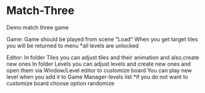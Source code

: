 # Match-Three
Demo match three game

Game:
Game should be played from scene "Load"
When you get target tiles you will be returned to menu
*all levels are unlocked 

Editor:
In folder Tiles you can adjust tiles and their animation and also,create new ones
In folder Levels you can adjust levels and create new ones and open them via Window/Level editor to customize board
You can play new level when you add it to Game Manager-levels list
*if you do not want to customize board choose option randomize